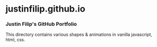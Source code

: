 # justinfilip.github.io

### Justin Filip's GitHub Portfolio

This directory contains various shapes & animations in vanilla javascript, html, css.